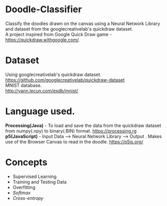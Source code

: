# Doodle-Classifier
Classify the doodles drawn on the canvas using a Neural Network Library and dataset from the googlecreativelab's quickdraw dataset.
<br>
A project inspired from Google Quick Draw game - https://quickdraw.withgoogle.com/.

# Dataset

Using googlecreativelab's quickdraw dataset.<br>
https://github.com/googlecreativelab/quickdraw-dataset
<br>
MNIST database.<br>
http://yann.lecun.com/exdb/mnist/

# Language used.

<b>Processing(Java)</b> - To load and save the data from the quickdraw dataset from numpy(.npy) to binary(.BIN) format.
 https://processing.rg
<br>
<b>p5(JavaScript)</b> - Input Data --> Neural Network Library --> Output . Makes use of the Browser Canvas to read in the doodle. 
https://p5js.org/


# Concepts
<ul>
  <li>Supervised Learning</li>
  <li>Training and Testing Data</li>
  <li>Overfitting<i>
  <li>Softmax</li>
  <li>Cross-entropy</li>
 </ul>
